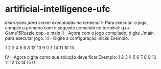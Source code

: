 # artificial-intelligence-ufc
*Instruções para serem executadas no terminal*
I- Para executar o jogo, compile o primeiro com o seguinte comando no terminal: g++ Game15Puzzle.cpp -o main
II - Agora com o jogo compilado, digite ./main para executar jogo.
III - Digite a configuração inicial.Exemplo:

1
2
3
4
5
6
8
12
13
9
0
7
14
11
10
15


IV - Agora digite como sua solução deve ficar.Exemplo:
1
2
3
4
5
6
7
8
9
10
11
12
13
14
15
0
